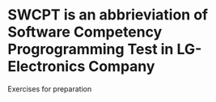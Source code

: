 # SWCPT is an abbrieviation of Software Competency Progrogramming Test in LG-Electronics Company
Exercises for preparation
